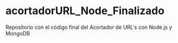 # acortadorURL_Node_Finalizado
Repositorio con el código final del Acortador de URL's con Node.js y MongoDB
